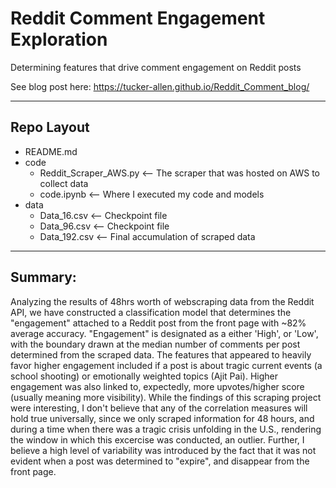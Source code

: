 # Reddit Comment Engagement Exploration
Determining features that drive comment engagement on Reddit posts

See blog post here: https://tucker-allen.github.io/Reddit_Comment_blog/

---

## Repo Layout

- README.md
- code
  - Reddit_Scraper_AWS.py <-- The scraper that was hosted on AWS to collect data
  - code.ipynb <-- Where I executed my code and models
- data
  - Data_16.csv <-- Checkpoint file
  - Data_96.csv <-- Checkpoint file
  - Data_192.csv <-- Final accumulation of scraped data

-----------------------

## Summary:
Analyzing the results of 48hrs worth of webscraping data from the Reddit API, we have constructed a classification model that determines the "engagement" attached to a Reddit post from the front page with ~82% average accuracy. "Engagement" is designated as a either 'High', or 'Low', with the boundary drawn at the median number of comments per post determined from the scraped data. The features that appeared to heavily favor higher engagement included if a post is about tragic current events (a school shooting) or emotionally weighted topics (Ajit Pai). Higher engagement was also linked to, expectedly, more upvotes/higher score (usually meaning more visibility). While the findings of this scraping project were interesting, I don't believe that any of the correlation measures will hold true universally, since we only scraped information for 48 hours, and during a time when there was a tragic crisis unfolding in the U.S., rendering the window in which this excercise was conducted, an outlier. Further, I believe a high level of variability was introduced by the fact that it was not evident when a post was determined to "expire", and disappear from the front page.